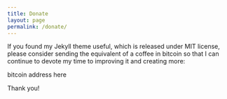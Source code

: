 ```yaml
---
title: Donate
layout: page
permalink: /donate/
---
```


If you found my Jekyll theme useful, which is released under MIT license, please consider sending the equivalent of a coffee in bitcoin so that I can continue to devote my time to improving it and creating more:

bitcoin address here

Thank you!